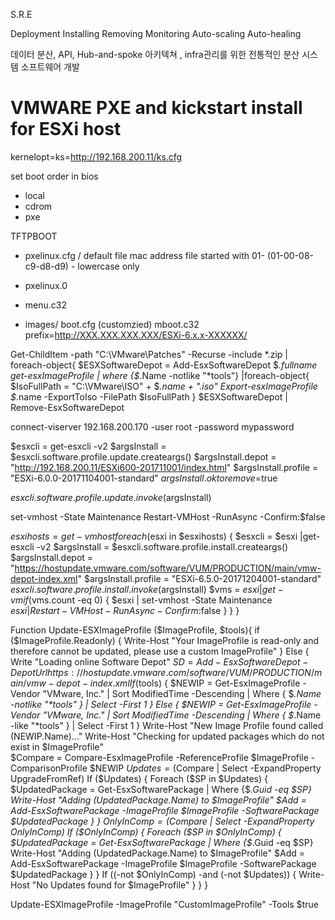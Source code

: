 S.R.E



Deployment
Installing
Removing
Monitoring
Auto-scaling
Auto-healing
 


데이터 분산, API, Hub-and-spoke 아키텍쳐 , infra관리를 위한 전통적인 분산 시스템 소프트웨어 개발


# VMWARE PXE and kickstart install for ESXi host

kernelopt=ks=http://192.168.200.11/ks.cfg

set boot order  in bios
 - local
 - cdrom
 - pxe




TFTPBOOT
 - pxelinux.cfg / 
   default file
   mac address file started with 01- (01-00-08-c9-d8-d9) - lowercase only

 - pxelinux.0
 - menu.c32
 - images/
   boot.cfg (customzied)
   mboot.c32
   prefix=http://XXX.XXX.XXX.XXX/ESXi-6.x.x-XXXXXX/


 Get-ChildItem -path "C:\VMware\Patches" -Recurse -include *.zip | foreach-object{
$ESXSoftwareDepot = Add-EsxSoftwareDepot $_.fullname
get-esxImageProfile | where {$_.Name -notlike "*tools"} |foreach-object{
$IsoFullPath = "C:\VMware\ISO\" + $_.name + ".iso"
Export-esxImageProfile $_.name -ExportToIso -FilePath $IsoFullPath
}
$ESXSoftwareDepot | Remove-EsxSoftwareDepot



connect-viserver 192.168.200.170 -user root -password mypassword

$esxcli = get-esxcli -v2
$argsInstall = $esxcli.software.profile.update.createargs()
$argsInstall.depot = "http://192.168.200.11/ESXi600-201711001/index.html"
$argsInstall.profile = "ESXi-6.0.0-20171104001-standard"
$argsInstall.oktoremove=$true

$esxcli.software.profile.update.invoke($argsInstall)

set-vmhost -State Maintenance
Restart-VMHost -RunAsync -Confirm:$false 


$esxihosts = get-vmhost
foreach ($esxi in $esxihosts)
{
    $esxcli = $esxi |get-esxcli -v2
    $argsInstall = $esxcli.software.profile.install.createargs()
    $argsInstall.depot = "https://hostupdate.vmware.com/software/VUM/PRODUCTION/main/vmw-depot-index.xml"
    $argsInstall.profile = "ESXi-6.5.0-20171204001-standard"
    $esxcli.software.profile.install.invoke($argsInstall)
    $vms = $esxi |get-vm
    if ($vms.count -eq 0)
    {
        $esxi | set-vmhost -State Maintenance
        $esxi | Restart-VMHost -RunAsync -Confirm:$false 
    }
}
}





Function Update-ESXImageProfile ($ImageProfile, $tools){
   if ($ImageProfile.Readonly) {
      Write-Host "Your ImageProfile is read-only and therefore cannot be updated, please use a custom ImageProfile"
   } Else {
      Write "Loading online Software Depot"
      $SD = Add-EsxSoftwareDepot -DepotUrl https://hostupdate.vmware.com/software/VUM/PRODUCTION/main/vmw-depot-index.xml
      If ($tools) {
         $NEWIP = Get-EsxImageProfile -Vendor "VMware, Inc." | Sort ModifiedTime -Descending | Where { $_.Name -notlike "*tools" } | Select -First 1
      } Else {
         $NEWIP = Get-EsxImageProfile -Vendor "VMware, Inc." | Sort ModifiedTime -Descending | Where { $_.Name -like "*tools" } | Select -First 1
      }
      Write-Host "New Image Profile found called $($NEWIP.Name)..."
      Write-Host "Checking for updated packages which do not exist in $ImageProfile"     
      $Compare = Compare-EsxImageProfile -ReferenceProfile $ImageProfile -ComparisonProfile $NEWIP
      $Updates = ($Compare | Select -ExpandProperty UpgradeFromRef)
      If ($Updates) {
         Foreach ($SP in $Updates) {
            $UpdatedPackage = Get-EsxSoftwarePackage | Where {$_.Guid -eq $SP}
            Write-Host "Adding $($UpdatedPackage.Name) to $ImageProfile"
            $Add = Add-EsxSoftwarePackage -ImageProfile $ImageProfile -SoftwarePackage $UpdatedPackage
         }
      }
      $OnlyInComp = ($Compare | Select -ExpandProperty OnlyInComp)
      If ($OnlyInComp) {
         Foreach ($SP in $OnlyInComp) {
            $UpdatedPackage = Get-EsxSoftwarePackage | Where {$_.Guid -eq $SP}
            Write-Host "Adding $($UpdatedPackage.Name) to $ImageProfile"
            $Add = Add-EsxSoftwarePackage -ImageProfile $ImageProfile -SoftwarePackage $UpdatedPackage
         }
      } 
      If ((-not $OnlyInComp) -and (-not $Updates)) {
         Write-Host "No Updates found for $ImageProfile"
      }
   }
}
 
Update-ESXImageProfile -ImageProfile "CustomImageProfile" -Tools $true